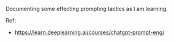 Documenting some effecting prompting tactics as I am learning.

Ref:

- https://learn.deeplearning.ai/courses/chatgpt-prompt-eng/

